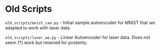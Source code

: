 Old Scripts
===

`old_scripts/mnist_cae.py` - Initial sample autoencoder for MNIST that we adapted to work with laser data.

`old_scripts/laser_ae.py` - Linear Autoencoder for laser data. Does not seem (?) work but retained for posterity.